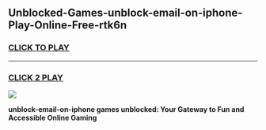 
## Unblocked-Games-unblock-email-on-iphone-Play-Online-Free-rtk6n
<h3>
<a href="https://premium76.site?title=unblock-email-on-iphone&ref=26A">CLICK TO PLAY</a></h3>
<hr>

<h3>
<a href="https://premium76.site?title=unblock-email-on-iphone&ref=26A">CLICK 2 PLAY</a>
  
</h3>

<a href="https://premium76.site?title=unblock-email-on-iphone&ref=26A"><img src="https://clearcache.store/games.png"></a>


**unblock-email-on-iphone games unblocked: Your Gateway to Fun and Accessible Online Gaming**
